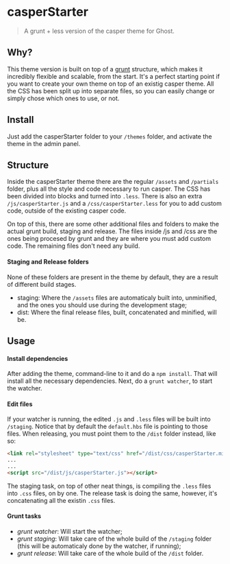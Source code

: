# casperStarter
> A grunt + less version of the casper theme for Ghost.

## Why?
This theme version is built on top of a [grunt](http://gruntjs.com/) structure, which makes it incredibly flexible and scalable, from the start. It's a perfect starting point if you want to create your own theme on top of an existig casper theme.
All the CSS has been split up into separate files, so you can easily change or simply chose which ones to use, or not.

## Install
Just add the casperStarter folder to your `/themes` folder, and activate the theme in the admin panel.

## Structure
Inside the casperStarter theme there are the regular `/assets` and `/partials` folder, plus all the style and code necessary to run casper. The CSS has been divided into blocks and turned into `.less`. There is also an extra `/js/casperStarter.js` and a `/css/casperStarter.less` for you to add custom code, outside of the existing casper code.

On top of this, there are some other additional files and folders to make the actual grunt build, staging and release.
The files inside /js and /css are the ones being procesed by grunt and they are where you must add custom code. The remaining files don't need any build.

#### Staging and Release folders
None of these folders are present in the theme by default, they are a result of different build stages.

- staging: Where the `/assets` files are automaticaly built into, unminified, and the ones you should use during the development stage;
- dist: Where the final release files, built, concatenated and minified, will be.

## Usage

#### Install dependencies
After adding the theme, command-line to it and do a `npm install`. That will install all the necessary dependencies.
Next, do a `grunt watcher`, to start the watcher.

#### Edit files
If your watcher is running, the edited `.js` and `.less` files will be built into `/staging`. Notice that by default the `default.hbs` file is pointing to those files. When releasing, you must point them to the `/dist` folder instead, like so:

```html
<link rel="stylesheet" type="text/css" href="/dist/css/casperStarter.min.css" />
...
...
<script src="/dist/js/casperStarter.js"></script>
```

The staging task, on top of other neat things, is compiling the `.less` files into `.css` files, on by one. The release task is doing the same, however, it's concatenating all the existin `.css` files.

#### Grunt tasks

- *grunt watcher*: Will start the watcher;
- *grunt staging*: Will take care of the whole build of the `/staging` folder (this will be automaticaly done by the watcher, if running);
- *grunt release*: Will take care of the whole build of the `/dist` folder.

